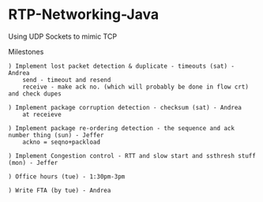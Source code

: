 # RTP-Networking-Java
Using UDP Sockets to mimic TCP

Milestones

	) Implement lost packet detection & duplicate - timeouts (sat) - Andrea
		send - timeout and resend
		receive - make ack no. (which will probably be done in flow crt) and check dupes
		
	) Implement package corruption detection - checksum (sat) - Andrea
		at receieve
		
	) Implement package re-ordering detection - the sequence and ack number thing (sun) - Jeffer
		ackno = seqno+packload
		
	) Implement Congestion control - RTT and slow start and ssthresh stuff (mon) - Jeffer

	) Office hours (tue) - 1:30pm-3pm

	) Write FTA (by tue) - Andrea
		
